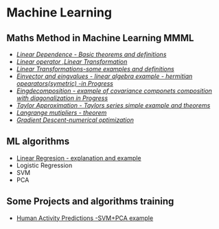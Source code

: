# Machine Learning 
 

## Maths Method in Machine Learning  MMML

* *[Linear Dependence - Basic theorems and definitions](https://daodavid93.github.io/Machine-Learning/pages/Linear-Algebra/THEOREMS%20LINEAR%20DEPENDECY.html)* 
* *[Linear operator ,Linear Transformation](https://daodavid93.github.io/Machine-Learning/pages/Linear-Algebra/Linear%20operator%20and%20linear%20tranformations.html)*
* *[Linear Transformations-some examples and definitions](https://daodavid93.github.io/Machine-Learning/pages/Linear-Algebra/Linear%20Transformation.html)*
 * *[Einvector and eingvalues - linear algebra example - hermitian opearators(symetric) -in Progress ](https://daodavid93.github.io/Machine-Learning/pages/Linear-Algebra/Eigendecomposition%20of%20a%20covariance%20matrix.html)*
 * *[Eingdecomposition - example of covariance componets composition with diagonalization in Progress](https://daodavid93.github.io/Machine-Learning/pages/Linear-Algebra/Eigendecomposition%20of%20a%20covariance%20matrix.html)* 
 * *[Taylor Approximation - Taylors series simple example and theorems](https://daodavid93.github.io/Machine-Learning/pages/optimazation/Tailor%20approximation.html)*
 * *[Langrange mutipliers - theorem](https://daodavid93.github.io/Machine-Learning/pages/optimazation/Langrange%20mutipliers.html)* 
 * *[Gradient Descent-numerical optimization](https://daodavid93.github.io/Machine-Learning/pages/Linear-Algebra/gradient%20descent.html)*
 
 

## ML algorithms
 * [Linear Regresion - explanation and example](https://daodavid93.github.io/Machine-Learning/pages/ML/LinearRegression.html)
 * Logistic Regression
 * SVM
 * PCA
 
 

 ## Some Projects and algorithms training
 * [Human Activity Predictions -SVM+PCA example](https://daodavid93.github.io/Machine-Learning/pages/Human-Activity-Project.html)
 

       
        
